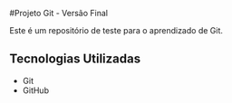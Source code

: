 
#Projeto Git - Versão Final

Este é um repositório de teste para o aprendizado de Git.

## Tecnologias Utilizadas

- Git
- GitHub
